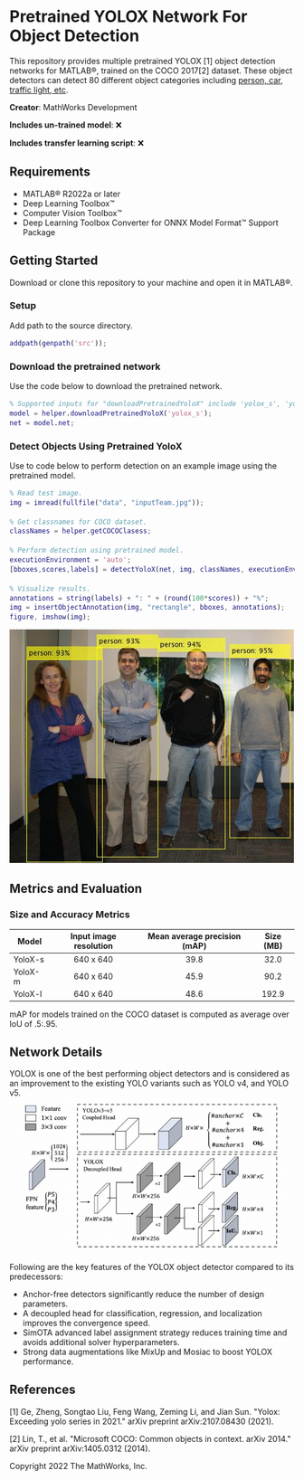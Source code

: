 # Pretrained YOLOX Network For Object Detection

This repository provides multiple pretrained YOLOX [1] object detection networks for MATLAB®, trained on the COCO 2017[2] dataset. These object detectors can detect 80 different object categories including [person, car, traffic light, etc](/src/%2Bhelper/getCOCOClasess.m).

**Creator**: MathWorks Development

**Includes un-trained model**: ❌  

**Includes transfer learning script**: ❌  


## Requirements
- MATLAB® R2022a or later
- Deep Learning Toolbox™
- Computer Vision Toolbox™
- Deep Learning Toolbox Converter for ONNX Model Format™ Support Package


## Getting Started
Download or clone this repository to your machine and open it in MATLAB®.

### Setup
Add path to the source directory.

```matlab
addpath(genpath('src'));
```

### Download the pretrained network
Use the code below to download the pretrained network.

```matlab
% Supported inputs for "downloadPretrainedYoloX" include 'yolox_s', 'yolox_m', 'yolox_l'.
model = helper.downloadPretrainedYoloX('yolox_s');
net = model.net;
```

### Detect Objects Using Pretrained YoloX
Use to code below to perform detection on an example image using the pretrained model.

```matlab
% Read test image.
img = imread(fullfile("data", "inputTeam.jpg"));

% Get classnames for COCO dataset.
classNames = helper.getCOCOClasess;

% Perform detection using pretrained model.
executionEnvironment = 'auto';
[bboxes,scores,labels] = detectYoloX(net, img, classNames, executionEnvironment);

% Visualize results.
annotations = string(labels) + ": " + (round(100*scores)) + "%";
img = insertObjectAnnotation(img, "rectangle", bboxes, annotations);
figure, imshow(img);
```
![Results](/data/results.jpg)


## Metrics and Evaluation

### Size and Accuracy Metrics

| Model     | Input image resolution | Mean average precision (mAP) | Size (MB) |
|-----------|:----------------------:|:----------------------------:|:---------:|
| YoloX-s   |       640 x 640        |               39.8           |  32.0     |
| YoloX-m   |       640 x 640        |               45.9           |  90.2     |
| YoloX-l   |       640 x 640        |               48.6           |  192.9    |


mAP for models trained on the COCO dataset is computed as average over IoU of .5:.95.


## Network Details
YOLOX is one of the best performing object detectors and is considered as an improvement to the existing YOLO variants such as YOLO v4, and YOLO v5.
![YOLOX architecture](/data/yolox_arch.png)

Following are the key features of the YOLOX object detector compared to its predecessors:
- Anchor-free detectors significantly reduce the number of design parameters.
- A decoupled head for classification, regression, and localization improves the convergence speed.
- SimOTA advanced label assignment strategy reduces training time and avoids additional solver hyperparameters.
- Strong data augmentations like MixUp and Mosiac to boost YOLOX performance.


## References
[1] Ge, Zheng, Songtao Liu, Feng Wang, Zeming Li, and Jian Sun. "Yolox: Exceeding yolo series in 2021." arXiv preprint arXiv:2107.08430 (2021).

[2] Lin, T., et al. "Microsoft COCO: Common objects in context. arXiv 2014." arXiv preprint arXiv:1405.0312 (2014).


Copyright 2022 The MathWorks, Inc.
